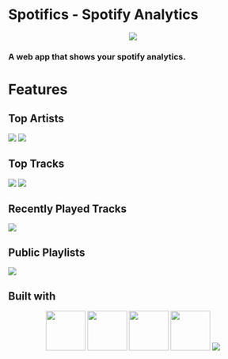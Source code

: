 # Spotifics - Spotify Analytics
<p align="center">
  <img src="https://github.com/jonwk/spotify-analytics/blob/master/media/README_Pictures/Readme%20main%20thumbnail.png?raw=true" />
 </p>
 
### A web app that shows your spotify analytics.

# Features
## Top Artists
<p>
  <img src="https://github.com/jonwk/spotify-analytics/blob/master/media/README_Pictures/Top%20Artists%20Expand.png?raw=true" />
   <img src="https://github.com/jonwk/spotify-analytics/blob/master/media/README_Pictures/Top%20Artists%20Expand%20More%20Time.png?raw=true" />
</p>

## Top Tracks
<p>
  <img src="https://github.com/jonwk/spotify-analytics/blob/master/media/README_Pictures/Top%20Tracks%20Expand.png?raw=true" />
   <img src="https://github.com/jonwk/spotify-analytics/blob/master/media/README_Pictures/Top%20Tracks%20Expand%20More%20Time.png?raw=true" />
</p>

## Recently Played Tracks
<p>
  <img src="https://github.com/jonwk/spotify-analytics/blob/master/media/README_Pictures/Recently%20Played%20Expand.png?raw=true" />
</p>

## Public Playlists
<p>
  <img src="https://github.com/jonwk/spotify-analytics/blob/master/media/README_Pictures/Playlists%20Expand.png?raw=true" />
</p>

## Built with

<p align="center">
  <img src="https://github.com/jonwk/spotify-analytics/blob/master/media/README_Pictures/React-icon.svg.png?raw=true"  height="80"/>
  <img src="https://github.com/jonwk/spotify-analytics/blob/master/media/README_Pictures/express-logo.png?raw=true"  height="80" />
  <img src="https://github.com/jonwk/spotify-analytics/blob/master/media/README_Pictures/spotify-logo.png?raw=true" height="80"/>
  <img src="https://github.com/jonwk/spotify-analytics/blob/master/media/README_Pictures/styled-components-logo.png?raw=true" height="80"/>
  <img src="https://seeklogo.com/images/N/nodejs-logo-FBE122E377-seeklogo.com.png" height"80"/>
</p>
